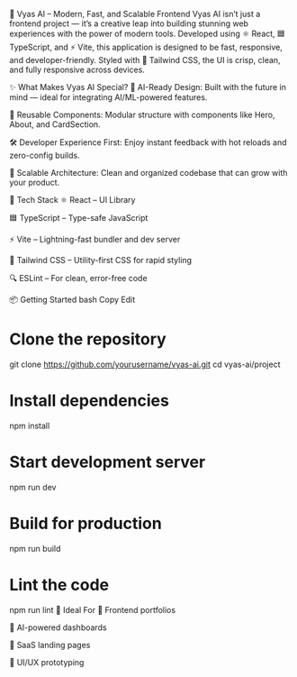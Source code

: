 🚀 Vyas AI – Modern, Fast, and Scalable Frontend
Vyas AI isn’t just a frontend project — it’s a creative leap into building stunning web experiences with the power of modern tools. Developed using ⚛️ React, 🟦 TypeScript, and ⚡ Vite, this application is designed to be fast, responsive, and developer-friendly. Styled with 🎨 Tailwind CSS, the UI is crisp, clean, and fully responsive across devices.

✨ What Makes Vyas AI Special?
🧠 AI-Ready Design: Built with the future in mind — ideal for integrating AI/ML-powered features.

🧩 Reusable Components: Modular structure with components like Hero, About, and CardSection.

🛠️ Developer Experience First: Enjoy instant feedback with hot reloads and zero-config builds.

📐 Scalable Architecture: Clean and organized codebase that can grow with your product.

📁 Tech Stack
⚛️ React – UI Library

🟦 TypeScript – Type-safe JavaScript

⚡ Vite – Lightning-fast bundler and dev server

🎨 Tailwind CSS – Utility-first CSS for rapid styling

🔍 ESLint – For clean, error-free code

📦 Getting Started
bash
Copy
Edit
# Clone the repository
git clone https://github.com/yourusername/vyas-ai.git
cd vyas-ai/project

# Install dependencies
npm install

# Start development server
npm run dev

# Build for production
npm run build

# Lint the code
npm run lint
🧠 Ideal For
🔧 Frontend portfolios

🤖 AI-powered dashboards

🚀 SaaS landing pages

🧪 UI/UX prototyping

